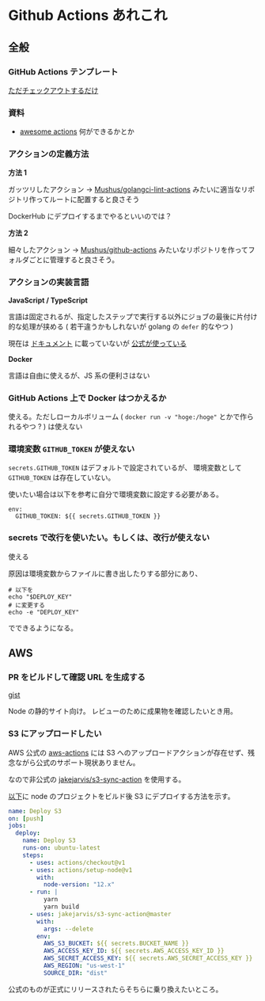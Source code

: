 # Github Actions あれこれ

## 全般

### GitHub Actions テンプレート

[ただチェックアウトするだけ](https://github.com/Mushus/ghp/blob/master/.github/workflows/deployment.yml)

### 資料

- [awesome actions](https://github.com/sdras/awesome-actions) 何ができるかとか

### アクションの定義方法

**方法 1**

ガッツリしたアクション -> [Mushus/golangci-lint-actions](https://github.com/Mushus/golangci-lint-action) みたいに適当なリポジトリ作ってルートに配置すると良さそう

DockerHub にデプロイするまでやるといいのでは？

**方法 2**

細々したアクション -> [Mushus/github-actions](https://github.com/Mushus/github-actions) みたいなリポジトリを作ってフォルダごとに管理すると良さそう。

### アクションの実装言語

**JavaScript / TypeScript**

言語は固定されるが、指定したステップで実行する以外にジョブの最後に片付け的な処理が挟める ( 若干違うかもしれないが golang の `defer` 的なやつ )

現在は [ドキュメント](https://help.github.com/ja/actions/automating-your-workflow-with-github-actions/workflow-syntax-for-github-actions) に載っていないが [公式が使っている](https://github.com/actions/cache/blob/master/action.yml#L20)

**Docker**

言語は自由に使えるが、JS 系の便利さはない

### GitHub Actions 上で Docker はつかえるか

使える。ただしローカルボリューム ( `docker run -v "hoge:/hoge"` とかで作られるやつ ? ) は使えない

### 環境変数 `GITHUB_TOKEN` が使えない

`secrets.GITHUB_TOKEN` はデフォルトで設定されているが、 環境変数として `GITHUB_TOKEN` は存在していない。

使いたい場合は以下を参考に自分で環境変数に設定する必要がある。

```
env:
  GITHUB_TOKEN: ${{ secrets.GITHUB_TOKEN }}
```

### secrets で改行を使いたい。もしくは、改行が使えない

使える

原因は環境変数からファイルに書き出したりする部分にあり、

```
# 以下を
echo "$DEPLOY_KEY"
# に変更する
echo -e "DEPLOY_KEY"
```

でできるようになる。

## AWS

### PR をビルドして確認 URL を生成する

[gist](https://gist.github.com/Mushus/14f67f78d4e46192e3c013ae2ef89bd8)

Node の静的サイト向け。
レビューのために成果物を確認したいとき用。

### S3 にアップロードしたい

AWS 公式の [aws-actions](https://github.com/aws-actions) には S3 へのアップロードアクションが存在せず、残念ながら公式のサポート現状ありません。

なので非公式の [jakejarvis/s3-sync-action](https://github.com/jakejarvis/s3-sync-action) を使用する。

[以下](https://gist.github.com/Mushus/e3f10d65eea2daa92f372f0d5d2c5387)に node のプロジェクトをビルド後 S3 にデプロイする方法を示す。

```yaml
name: Deploy S3
on: [push]
jobs:
  deploy:
    name: Deploy S3
    runs-on: ubuntu-latest
    steps:
      - uses: actions/checkout@v1
      - uses: actions/setup-node@v1
        with:
          node-version: "12.x"
      - run: |
          yarn
          yarn build
      - uses: jakejarvis/s3-sync-action@master
        with:
          args: --delete
        env:
          AWS_S3_BUCKET: ${{ secrets.BUCKET_NAME }}
          AWS_ACCESS_KEY_ID: ${{ secrets.AWS_ACCESS_KEY_ID }}
          AWS_SECRET_ACCESS_KEY: ${{ secrets.AWS_SECRET_ACCESS_KEY }}
          AWS_REGION: "us-west-1"
          SOURCE_DIR: "dist"
```

公式のものが正式にリリースされたらそちらに乗り換えたいところ。
